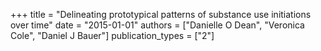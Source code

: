 +++
title = "Delineating prototypical patterns of substance use initiations over time"
date = "2015-01-01"
authors = ["Danielle O Dean", "Veronica Cole", "Daniel J Bauer"]
publication_types = ["2"]
